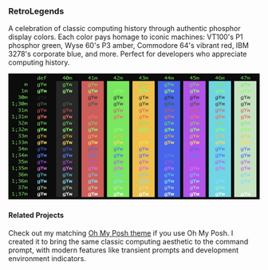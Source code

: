 ### RetroLegends

A celebration of classic computing history through authentic phosphor display colors. Each color pays homage to iconic machines: VT100's P1 phosphor green, Wyse 60's P3 amber, Commodore 64's vibrant red, IBM 3278's corporate blue, and more. Perfect for developers who appreciate computing history.

![Screenshot](screenshots/RetroLegends.png)

#### Related Projects

Check out my matching [Oh My Posh theme](https://github.com/veteranbv/Retro_Legends_Transient_OMP_theme) if you use Oh My Posh. I created it to bring the same classic computing aesthetic to the command prompt, with modern features like transient prompts and development environment indicators.
